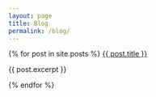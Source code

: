 ```yaml
---
layout: page
title: Blog
permalink: /blog/
---
```


<div class="post-list">
  {% for post in site.posts %}
    <a class="post-link" href="{{ post.url | prepend: site.baseurl }}">{{ post.title }}</a>
    <p>{{ post.excerpt }}</p>
  {% endfor %}
</div>
